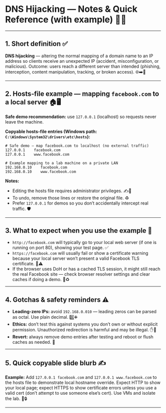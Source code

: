 

# DNS Hijacking — Notes & Quick Reference (with example) 🧭🔐

---

## 1. Short definition ✅

**DNS hijacking** — altering the normal mapping of a domain name to an IP address so clients receive an unexpected IP (accident, misconfiguration, or malicious). Outcome: users reach a different server than intended (phishing, interception, content manipulation, tracking, or broken access). 🌐➡️🧩

---

## 2. Hosts‑file example — mapping `facebook.com` to a local server 🏠🖥️

**Safe demo recommendation:** use `127.0.0.1` (localhost) so requests never leave the machine.

**Copyable hosts-file entries (Windows path: `C:\Windows\System32\drivers\etc\hosts`):**

```
# Safe demo — map facebook.com to localhost (no external traffic)
127.0.0.1    facebook.com
127.0.0.1    www.facebook.com

# Example mapping to a lab machine on a private LAN
192.168.0.10    facebook.com
192.168.0.10    www.facebook.com
```

**Notes:**

* Editing the hosts file requires administrator privileges. ✍️🔑
* To undo, remove those lines or restore the original file. ♻️
* Prefer `127.0.0.1` for demos so you don’t accidentally intercept real traffic. 🛡️

---

## 3. What to expect when you use the example 🔎

* `http://facebook.com` will typically go to your local web server (if one is running on port 80), showing your test page. ✅
* `https://facebook.com` will usually fail or show a certificate warning because your local server won’t present a valid Facebook TLS certificate. 🔐⚠️
* If the browser uses DoH or has a cached TLS session, it might still reach the real Facebook site — check browser resolver settings and clear caches if doing a demo. 🧭♻️

---

## 4. Gotchas & safety reminders ⚠️

* **Leading-zero IPs:** avoid `192.168.0.010` — leading zeros can be parsed as octal. Use plain decimal. 0️⃣➕
* **Ethics:** don’t test this against systems you don’t own or without explicit permission. Unauthorized redirection is harmful and may be illegal. ✋🚫
* **Revert:** always remove demo entries after testing and reboot or flush caches as needed. 🔁

---

## 5. Quick copyable slide blurb ✍️

**Example:** Add `127.0.0.1 facebook.com` and `127.0.0.1 www.facebook.com` to the hosts file to demonstrate local hostname override. Expect HTTP to show your local page; expect HTTPS to show certificate errors unless you use a valid cert (don’t attempt to use someone else’s cert). Use VMs and isolate the lab. 🧪🔒

---